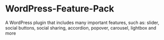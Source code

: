 WordPress-Feature-Pack
======================

A WordPress plugin that includes many important features, such as: slider, social buttons, social sharing, accordion, popover, carousel, lightbox and more
